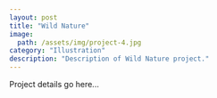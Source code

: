 ```yaml
---
layout: post
title: "Wild Nature"
image:
  path: /assets/img/project-4.jpg
category: "Illustration"
description: "Description of Wild Nature project."
---
```


Project details go here...
